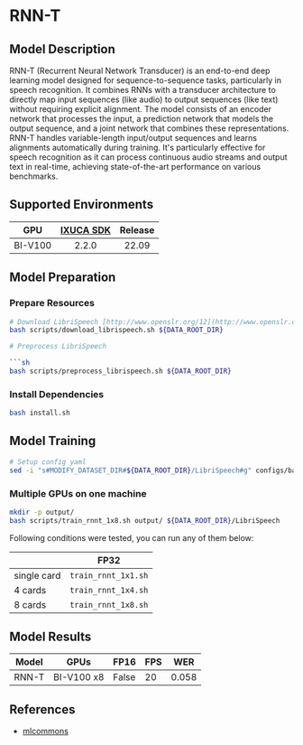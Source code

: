 # RNN-T

## Model Description

RNN-T (Recurrent Neural Network Transducer) is an end-to-end deep learning model designed for sequence-to-sequence
tasks, particularly in speech recognition. It combines RNNs with a transducer architecture to directly map input
sequences (like audio) to output sequences (like text) without requiring explicit alignment. The model consists of an
encoder network that processes the input, a prediction network that models the output sequence, and a joint network that
combines these representations. RNN-T handles variable-length input/output sequences and learns alignments automatically
during training. It's particularly effective for speech recognition as it can process continuous audio streams and
output text in real-time, achieving state-of-the-art performance on various benchmarks.

## Supported Environments

| GPU    | [IXUCA SDK](https://gitee.com/deep-spark/deepspark#%E5%A4%A9%E6%95%B0%E6%99%BA%E7%AE%97%E8%BD%AF%E4%BB%B6%E6%A0%88-ixuca) | Release |
| :----: | :----: | :----: |
| BI-V100 | 2.2.0     |  22.09  |

## Model Preparation

### Prepare Resources

```sh
# Download LibriSpeech [http://www.openslr.org/12](http://www.openslr.org/12)
bash scripts/download_librispeech.sh ${DATA_ROOT_DIR}

# Preprocess LibriSpeech

```sh
bash scripts/preprocess_librispeech.sh ${DATA_ROOT_DIR}
```

### Install Dependencies

```sh
bash install.sh
```

## Model Training

```sh
# Setup config yaml
sed -i "s#MODIFY_DATASET_DIR#${DATA_ROOT_DIR}/LibriSpeech#g" configs/baseline_v3-1023sp.yaml
```

### Multiple GPUs on one machine

```sh
mkdir -p output/
bash scripts/train_rnnt_1x8.sh output/ ${DATA_ROOT_DIR}/LibriSpeech
```

Following conditions were tested, you can run any of them below:

|             | FP32                |
|-------------|---------------------|
| single card | `train_rnnt_1x1.sh` |
| 4 cards     | `train_rnnt_1x4.sh` |
| 8 cards     | `train_rnnt_1x8.sh` |

## Model Results

| Model | GPUs       | FP16  | FPS | WER   |
|-------|------------|-------|-----|-------|
| RNN-T | BI-V100 x8 | False | 20  | 0.058 |

## References

- [mlcommons](https://github.com/mlcommons/training/tree/master/rnn_speech_recognition/pytorch)
